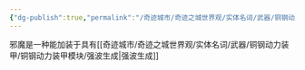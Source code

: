 ```yaml
---
{"dg-publish":true,"permalink":"/奇迹城市/奇迹之城世界观/实体名词/武器/铜钢动力装甲/铜钢动力装甲模块/邪魔/","dgPassFrontmatter":true}
---
```


邪魔是一种能加装于具有[[奇迹城市/奇迹之城世界观/实体名词/武器/铜钢动力装甲/铜钢动力装甲模块/强波生成\|强波生成]]
